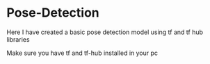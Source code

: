 # Pose-Detection
Here I have created a basic pose detection model using tf and tf hub libraries

Make sure you have tf and tf-hub installed in your pc
